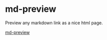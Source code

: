# md-preview
Preview any markdown link as a nice html page.

[md-preview](https://github.com/camilin87/md-preview)
